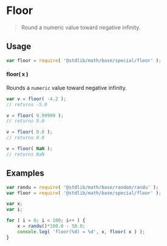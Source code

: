 Floor
===

> Round a numeric value toward negative infinity.


<section class="usage">

## Usage

``` javascript
var floor = require( '@stdlib/math/base/special/floor' );
```

#### floor( x )

Rounds a `numeric` value toward negative infinity.

``` javascript
var v = floor( -4.2 );
// returns -5.0

v = floor( 9.99999 );
// returns 9.0

v = floor( 0.0 );
// returns 0.0

v = floor( NaN );
// returns NaN
```

<!-- </usage> -->


<section class="examples">

## Examples

``` javascript
var randu = require( '@stdlib/math/base/random/randu' );
var floor = require( '@stdlib/math/base/special/floor' );

var x;
var i;

for ( i = 0; i < 100; i++ ) {
    x = randu()*100.0 - 50.0;
    console.log( 'floor(%d) = %d', x, floor( x ) );
}
```

<!-- </examples> -->


<section class="links">

<!-- </links> -->
